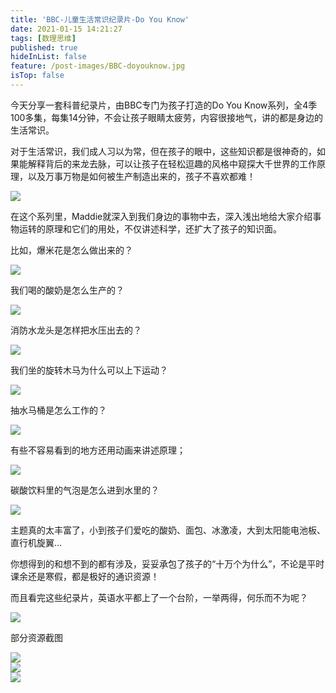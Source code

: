 ```yaml
---
title: 'BBC-儿童生活常识纪录片-Do You Know'
date: 2021-01-15 14:21:27
tags: [数理思维]
published: true
hideInList: false
feature: /post-images/BBC-doyouknow.jpg
isTop: false
---
```


<p>
  今天分享一套科普纪录片，由BBC专门为孩子打造的Do You Know系列，全4季100多集，每集14分钟，不会让孩子眼睛太疲劳，内容很接地气，讲的都是身边的生活常识。
</p>
<p>
  对于生活常识，我们成人习以为常，但在孩子的眼中，这些知识都是很神奇的，如果能解释背后的来龙去脉，可以让孩子在轻松逗趣的风格中窥探大千世界的工作原理，以及万事万物是如何被生产制造出来的，孩子不喜欢都难！
</p>
<div>
  <img src="/images/33280-246d36a039d2c790.png" width="null" height="null" style="width:auto;height:auto;" /><br />
  <div>
  </div>
</div>
<p>
  在这个系列里，Maddie就深入到我们身边的事物中去，深入浅出地给大家介绍事物运转的原理和它们的用处，不仅讲述科学，还扩大了孩子的知识面。
</p>
<p>
  比如，爆米花是怎么做出来的？
</p>
<div>
  <img src="/images/33280-e6ac91f31e63437c.png" width="null" height="null" style="width:auto;height:auto;" /><br />
  <div>
  </div>
</div>
<p>
  我们喝的酸奶是怎么生产的？
</p>
<div>
  <img src="/images/33280-54525a7cebc6e772.png" width="null" height="null" style="width:auto;height:auto;" /><br />
  <div>
  </div>
</div>
<p>
  消防水龙头是怎样把水压出去的？
</p>
<div>
  <img src="/images/33280-37b1429a064e8c29.png" width="null" height="null" style="width:auto;height:auto;" /><br />
  <div>
  </div>
</div>
<p>
  我们坐的旋转木马为什么可以上下运动？
</p>
<div>
  <img src="/images/33280-7f4215ba11f59e35.png" width="null" height="null" style="width:auto;height:auto;" /><br />
  <div>
  </div>
</div>
<p>
  抽水马桶是怎么工作的？
</p>
<div>
  <img src="/images/33280-5b5b2d14b0db7b46.png" width="null" height="null" style="width:auto;height:auto;" /><br />
  <div>
  </div>
</div>
<p>
  有些不容易看到的地方还用动画来讲述原理；
</p>
<div>
  <img src="/images/33280-306abea3374680bd.png" width="null" height="null" style="width:auto;height:auto;" /><br />
  <div>
  </div>
</div>
<p>
  碳酸饮料里的气泡是怎么进到水里的？
</p>
<div>
  <img src="/images/33280-cb7968a2a9b9fe6c.png" width="null" height="null" style="width:auto;height:auto;" /><br />
  <div>
  </div>
</div>
<p>
  主题真的太丰富了，小到孩子们爱吃的酸奶、面包、冰激凌，大到太阳能电池板、直行机旋翼...
</p>
<p>
  你想得到的和想不到的都有涉及，妥妥承包了孩子的“十万个为什么”，不论是平时课余还是寒假，都是极好的通识资源！
</p>
<p>
  而且看完这些纪录片，英语水平都上了一个台阶，一举两得，何乐而不为呢？
</p>
<div>
  <img src="/images/33280-6cd6ab1e2416dfcb.png" width="null" height="null" style="width:auto;height:auto;" /><br />
  <div>
  </div>
</div>
<p>
  部分资源截图
</p>
<div>
  <img src="/images/33280-05b6d1da6086be07.png" width="null" height="null" style="width:auto;height:auto;" /><br />
  <div>
  </div>
</div>
<div>
  <img src="/images/33280-7684c1ddda920501.png" width="null" height="null" style="width:auto;height:auto;" /><br />
  <div>
  </div>
</div>
<div>
  <img src="/images/33280-096c961d28c4acb3.png" width="null" height="null" style="width:auto;height:auto;" /><br />
  <div>
  </div>
</div>
